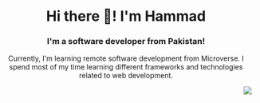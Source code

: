 <h1 align="center"> Hi there 👋! I'm Hammad </h1>
<h3 align="center"> I'm a software developer from Pakistan!</h3>

<p align="center"> Currently, I'm learning remote software development from Microverse. I spend most of my time learning different frameworks and technologies related to web development.</p>

<img align="right" src="https://media0.giphy.com/media/f3iwJFOVOwuy7K6FFw/giphy.gif?cid=ecf05e47d31gs3684j0uj8rr0r9va2sit6u8xmm2b4y1jtpt&rid=giphy.gif&ct=g">
<!---
HammadSiddique/HammadSiddique is a ✨ special ✨ repository because its `README.md` (this file) appears on your GitHub profile.
You can click the Preview link to take a look at your changes.
--->
